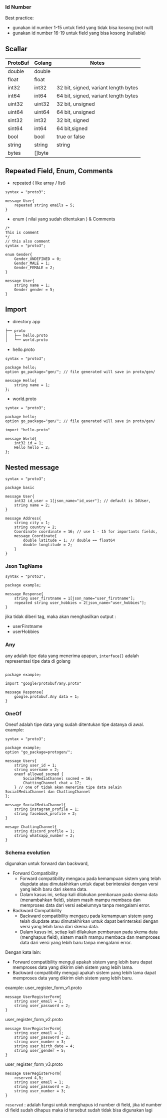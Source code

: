 ### Id Number
Best practice:
- gunakan id number 1-15 untuk field yang tidak bisa kosong (not null)
- gunakan id number 16-19 untuk field yang bisa kosong (nullable)
## Scallar

| ProtoBuf | Golang | Notes |
|-----------|-----------|-----------|
|double|double|
|float|float|
|int32|int32| 32 bit, signed, variant length bytes|
|int64|int64| 64 bit, signed, variant length bytes|
|uint32|uint32|32 bit, unsigned|
|uint64|uint64| 64 bit, unsigned|
|sint32|int32|32 bit, signed|
|sint64|int64| 64 bit,signed|
|bool|bool| true or false|
|string|string|string|
|bytes|[]byte|

## Repeated Field, Enum, Comments
 - repeated ( like array / list)
```proto3
syntax = "proto3";

message User{
	repeated string emails = 5;
}
```

- enum  ( nilai yang sudah ditentukan ) & Comments
```proto3
/*
This is comment
*/
// this also comment
syntax = "proto3";

enum Gender{
	Gender_UNDEFINED = 0;
	Gender_MALE = 1;
	Gender_FEMALE = 2;
}

message User{
	string name = 1;
	Gender gender = 5;
}
```

## Import
- directory app
```sh
├── proto
│   ├── hello.proto
│   └── world.proto
```

- hello.proto
```proto3
syntax = "proto3";

package hello;
option go_package="gen/"; // file generated will save in proto/gen/

message Hello{
	string name = 1;
};
```

- world.proto
```proto3
syntax = "proto3";

package hello;
option go_package="gen/"; // file generated will save in proto/gen/

import "hello.proto"

message World{
	int32 id = 1;
	Hello hello = 2;
};
```

## Nested message
```proto3
syntax = "proto3";

package basic

message User{
	int32 id_user = 1[json_name="id_user"]; // default is IdUser,
	string name = 2;	
}

message Address{
	string city = 1;
	string country = 2;
	Coordinate coordinate = 16; // use 1 - 15 for importants fields,
	message Coordinate{
		double latitude = 1; // double == float64
		double longtitude = 2;
	}
}
```

### Json TagName

```proto3
syntax = "proto3";

package example;

message Response{
	string user_firstname = 1[json_name="user_firstname"];
	repeated string user_hobbies = 2[json_name="user_hobbies"];
}
```
jika tidak diberi tag, maka akan menghasilkan output :
- userFirstname
- userHobbies
### Any
any adalah tipe data yang menerima apapun, `interface{}` adalah representasi tipe data di golang
```proto3

package example;

import "google/protobuf/any.proto"

message Response{
	google.protobuf.Any data = 1;
}

```
### OneOf
Oneof adalah tipe data yang sudah ditentukan tipe datanya di awal.
example:
```proto3
syntax = "proto3";

package example;
option "go_package=protogen/";

message Users{
	string user_id = 1;
	string username = 2;
	oneof allowed_socmed {
		SocialMediaChannel socmed = 16;
		ChattingChannel chat = 17;
	} // one of tidak akan menerima tipe data selain SocialMediaChannel dan ChattingChannel
};

message SocialMediaChannel{
	string instagram_profile = 1;
	string facebook_profile = 2;
}

mesage ChattingChannel{
	string discord_profile = 1;
	string whatsapp_number = 2;
}
```

### Schema evolution
digunakan untuk forward dan backward,
- Forward Compatibility
	- Forward compatibility mengacu pada kemampuan sistem yang telah diupdate atau dimutakhirkan untuk dapat berinteraksi dengan versi yang lebih baru dari skema data.
	- Dalam kasus ini, setiap kali dilakukan pembaruan pada skema data (menambahkan field), sistem masih mampu membaca dan memproses data dari versi sebelumnya tanpa mengalami error.
- Backward Compatibility
	- Backward compatibility mengacu pada kemampuan sistem yang telah diupdate atau dimutakhirkan untuk dapat berinteraksi dengan versi yang lebih lama dari skema data.
	- Dalam kasus ini, setiap kali dilakukan pembaruan pada skema data (menghapus field), sistem masih mampu membaca dan memproses data dari versi yang lebih baru tanpa mengalami error.

Dengan kata lain:
- Forward compatibility menguji apakah sistem yang lebih baru dapat memproses data yang dikirim oleh sistem yang lebih lama.
- Backward compatibility menguji apakah sistem yang lebih lama dapat memproses data yang dikirim oleh sistem yang lebih baru.

example:
user_register_form_v1.proto
```proto3
message UserRegisterForm{
	string user_email = 1;
	string user_password = 2;
}
```
user_register_form_v2.proto
```proto3
message UserRegisterForm{
	string user_email = 1;
	string user_password = 2;
	string user_number = 3;
	string user_birth_date = 4;
	string user_gender = 5;
}
```
user_register_form_v3.proto
```proto3
message UserRegisterForm{
	reserved 4,5;
	string user_email = 1;
	string user_password = 2;
	string user_number = 3;
}
```

`reserved` : adalah fungsi untuk menghapus id number di field, jika id number di field sudah dihapus maka id tersebut sudah tidak bisa digunakan lagi

